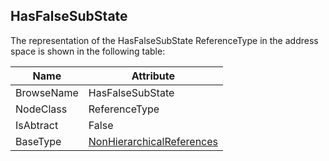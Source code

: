 <!-- objecttype -->
## HasFalseSubState
The representation of the HasFalseSubState ReferenceType in the address space is shown in the following table:  

|Name|Attribute|
|---|---|
|BrowseName|HasFalseSubState|
|NodeClass|ReferenceType|
|IsAbtract|False|
|BaseType|[NonHierarchicalReferences](../../../Part3/ReferenceTypes/NonHierarchicalReferences/readme.md)|

